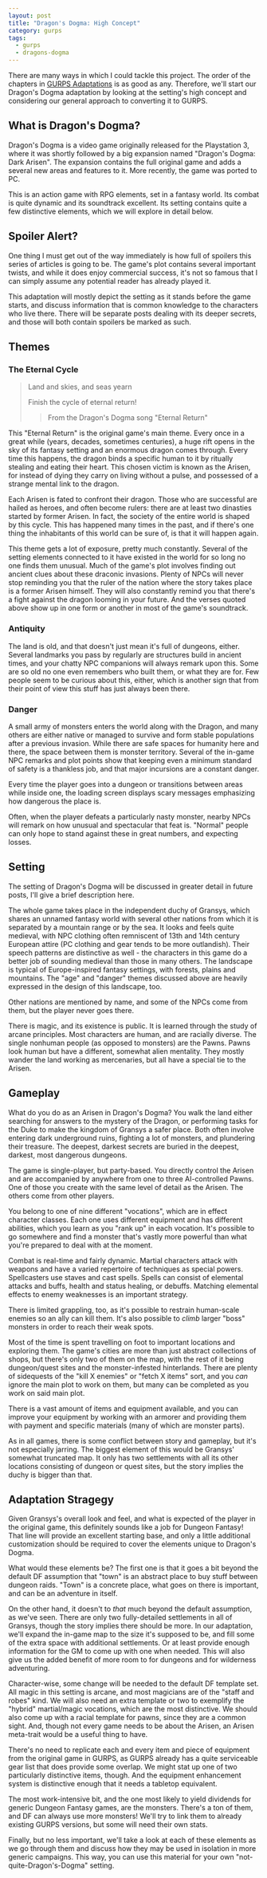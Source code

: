 ```yaml
---
layout: post
title: "Dragon's Dogma: High Concept"
category: gurps
tags:
  - gurps
  - dragons-dogma
---
```


There are many ways in which I could tackle this project. The order of the
chapters in [GURPS Adaptations][adaptations] is as good as any. Therefore, we'll
start our Dragon's Dogma adaptation by looking at the setting's high concept and
considering our general approach to converting it to GURPS.

## What is Dragon's Dogma?

Dragon's Dogma is a video game originally released for the Playstation 3, where
it was shortly followed by a big expansion named "Dragon's Dogma: Dark
Arisen". The expansion contains the full original game and adds a several new
areas and features to it. More recently, the game was ported to PC.

This is an action game with RPG elements, set in a fantasy world. Its combat is
quite dynamic and its soundtrack excellent. Its setting contains quite a few
distinctive elements, which we will explore in detail below.

## Spoiler Alert?


One thing I must get out of the way immediately is how full of spoilers this
series of articles is going to be. The game's plot contains several important
twists, and while it does enjoy commercial success, it's not so famous that I
can simply assume any potential reader has already played it.

This adaptation will mostly depict the setting as it stands before the game
starts, and discuss information that is common knowledge to the characters who
live there. There will be separate posts dealing with its deeper secrets, and
those will both contain spoilers be marked as such.

## Themes


### The Eternal Cycle


> Land and skies, and seas yearn
>
> Finish the cycle of eternal return!
>
> >  From the Dragon's Dogma song "Eternal Return"

This "Eternal Return" is the original game's main theme. Every once in a great
while (years, decades, sometimes centuries), a huge rift opens in the sky of its
fantasy setting and an enormous dragon comes through. Every time this happens,
the dragon binds a specific human to it by ritually stealing and eating their
heart. This chosen victim is known as the Arisen, for instead of dying they
carry on living without a pulse, and possessed of a strange mental link to the
dragon.

Each Arisen is fated to confront their dragon. Those who are successful are
hailed as heroes, and often become rulers: there are at least two dinasties
started by former Arisen. In fact, the society of the entire world is shaped by
this cycle. This has happened many times in the past, and if there's one thing
the inhabitants of this world can be sure of, is that it will happen again.

This theme gets a lot of exposure, pretty much constantly. Several of the
setting elements connected to it have existed in the world for so long no one
finds them unusual. Much of the game's plot involves finding out ancient clues
about these draconic invasions. Plenty of NPCs will never stop reminding you
that the ruler of the nation where the story takes place is a former Arisen
himself. They will also constantly remind you that there's a fight against the
dragon looming in your future. And the verses quoted above show up in one form
or another in most of the game's soundtrack.

### Antiquity

The land is old, and that doesn't just mean it's full of dungeons,
either. Several landmarks you pass by regularly are structures build in ancient
times, and your chatty NPC companions will always remark upon this. Some are so
old no one even remembers who built them, or what they are for. Few people seem
to be curious about this, either, which is another sign that from their point of
view this stuff has just always been there.

### Danger

A small army of monsters enters the world along with the Dragon, and many others
are either native or managed to survive and form stable populations after a
previous invasion. While there are safe spaces for humanity here and there, the
space between them is monster territory. Several of the in-game NPC remarks and
plot points show that keeping even a minimum standard of safety is a thankless
job, and that major incursions are a constant danger.

Every time the player goes into a dungeon or transitions between areas while
inside one, the loading screen displays scary messages emphasizing how dangerous
the place is.

Often, when the player defeats a particularly nasty monster, nearby NPCs will
remark on how unusual and spectacular that feat is. "Normal" people can only
hope to stand against these in great numbers, and expecting losses.


## Setting

The setting of Dragon's Dogma will be discussed in greater detail in future
posts, I'll give a brief description here.

The whole game takes place in the independent duchy of Gransys, which shares an
unnamed fantasy world with several other nations from which it is separated by a
mountain range or by the sea. It looks and feels quite medieval, with NPC
clothing often remniscent of 13th and 14th century European attire (PC clothing
and gear tends to be more outlandish). Their speech patterns are distinctive as
well - the characters in this game do a better job of sounding medieval than
those in many others. The landscape is typical of Europe-inspired fantasy
settings, with forests, plains and mountains. The "age" and "danger" themes
discussed above are heavily expressed in the design of this landscape, too.

Other nations are mentioned by name, and some of the NPCs come from them, but
the player never goes there.

There is magic, and its existence is public. It is learned through the study of
arcane principles. Most characters are human, and are racially diverse. The
single nonhuman people (as opposed to monsters) are the Pawns. Pawns look human
but have a different, somewhat alien mentality. They mostly wander the land
working as mercenaries, but all have a special tie to the Arisen.

## Gameplay


What do you do as an Arisen in Dragon's Dogma? You walk the land either
searching for answers to the mystery of the Dragon, or performing tasks for the
Duke to make the kingdom of Gransys a safer place. Both often involve entering
dark underground ruins, fighting a lot of monsters, and plundering their
treasure. The deepest, darkest secrets are buried in the deepest, darkest, most
dangerous dungeons.

The game is single-player, but party-based. You directly control the Arisen and
are accompanied by anywhere from one to three AI-controlled Pawns. One of those
you create with the same level of detail as the Arisen. The others come from
other players.

You belong to one of nine different "vocations", which are in effect character
classes. Each one uses different equipment and has different abilities, which
you learn as you "rank up" in each vocation. It's possible to go somewhere and
find a monster that's vastly more powerful than what you're prepared to deal
with at the moment.

Combat is real-time and fairly dynamic. Martial characters attack with weapons
and have a varied repertoire of techniques as special powers. Spellcasters use
staves and cast spells. Spells can consist of elemental attacks and buffs,
health and status healing, or debuffs. Matching elemental effects to enemy
weaknesses is an important strategy.

There is limited grappling, too, as it's possible to restrain human-scale
enemies so an ally can kill them. It's also possible to _climb_ larger "boss"
monsters in order to reach their weak spots.

Most of the time is spent travelling on foot to important locations and
exploring them. The game's cities are more than just abstract collections of
shops, but there's only two of them on the map, with the rest of it being
dungeon/quest sites and the monster-infested hinterlands. There are plenty of
sidequests of the "kill X enemies" or "fetch X items" sort, and you _can_ ignore
the main plot to work on them, but many can be completed as you work on said
main plot.

There is a vast amount of items and equipment available, and you can improve
your equipment by working with an armorer and providing them with payment and
specific materials (many of which are monster parts).

As in all games, there is some conflict between story and gameplay, but it's not
especially jarring. The biggest element of this would be Gransys' somewhat
truncated map. It only has two settlements with all its other locations
consisting of dungeon or quest sites, but the story implies the duchy is bigger
than that.

## Adaptation Stragegy


Given Gransys's overall look and feel, and what is expected of the player in the
original game, this definitely sounds like a job for Dungeon Fantasy! That line
will provide an excellent starting base, and only a little additional
customization should be required to cover the elements unique to Dragon's Dogma.

What would these elements be? The first one is that it goes a bit beyond the
default DF assumption that "town" is an abstract place to buy stuff between
dungeon raids. "Town" is a concrete place, what goes on there is important, and
can be an adventure in itself.

On the other hand, it doesn't to _that_ much beyond the default assumption, as
we've seen. There are only two fully-detailed settlements in all of Gransys,
though the story implies there should be more. In our adaptation, we'll expand
the in-game map to the size it's supposed to be, and fill some of the extra
space with additional settlements. Or at least provide enough information
for the GM to come up with one when needed. This will also give us the added
benefit of more room to for dungeons and for wilderness adventuring.

Character-wise, some change will be needed to the default DF template set. All
magic in this setting is arcane, and most magicians are of the "staff and robes"
kind. We will also need an extra template or two to exemplify the "hybrid"
martial/magic vocations, which are the most distinctive. We should also come up
with a racial template for pawns, since they are a common sight. And, though not
every game needs to be about the Arisen, an Arisen meta-trait would be a useful
thing to have.

There's no need to replicate each and every item and piece of equipment from the
original game in GURPS, as GURPS already has a quite serviceable gear list that
does provide some overlap. We might stat up one of two particularly distinctive
items, though. And the equipment enhancement system is distinctive enough that
it needs a tabletop equivalent.

The most work-intensive bit, and the one most likely to yield dividends for
generic Dungeon Fantasy games, are the monsters. There's a ton of them, and DF
can always use more monsters! We'll try to link them to already existing GURPS
versions, but some will need their own stats.

Finally, but no less important, we'll take a look at each of these elements as
we go through them and discuss how they may be used in isolation in more generic
campaigns. This way, you can use this material for your own
"not-quite-Dragon's-Dogma" setting.

[adaptations]: http://www.warehouse23.com/products/gurps-adaptations
